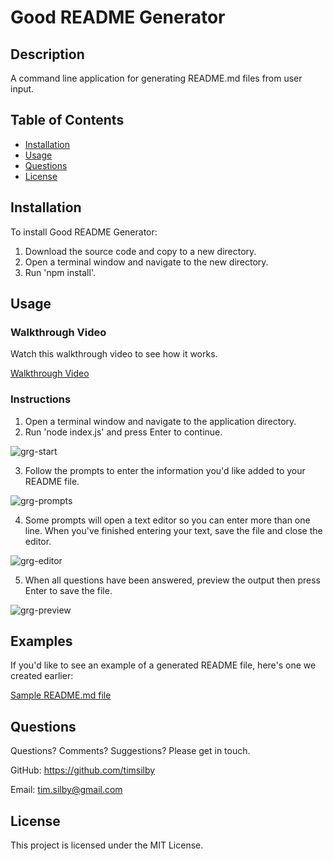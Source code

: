 # Good README Generator

## Description
A command line application for generating README.md files from user input.


## Table of Contents
* [Installation](#installation)
* [Usage](#usage)
* [Questions](#questions)
* [License](#license)


## Installation
To install Good README Generator:

1. Download the source code and copy to a new directory.
2. Open a terminal window and navigate to the new directory.
3. Run 'npm install'.


## Usage

### Walkthrough Video
Watch this walkthrough video to see how it works.

[Walkthrough Video](https://drive.google.com/file/d/1Akv3Scodba2Fy5qc2gk2ruSQEjxUb1ef/view)

### Instructions
1. Open a terminal window and navigate to the application directory.
2. Run 'node index.js' and press Enter to continue.

![grg-start](https://user-images.githubusercontent.com/69242373/96539773-39b37000-12df-11eb-8d75-7d7db362f313.png)

3. Follow the prompts to enter the information you'd like added to your README file.

![grg-prompts](https://user-images.githubusercontent.com/69242373/96539792-4a63e600-12df-11eb-85a1-08b34d9c7fe0.png)

4. Some prompts will open a text editor so you can enter more than one line. When you've finished entering your text, save the file and close the editor.

![grg-editor](https://user-images.githubusercontent.com/69242373/96539802-5485e480-12df-11eb-938c-b77a6a6649da.png)

5. When all questions have been answered, preview the output then press Enter to save the file.

![grg-preview](https://user-images.githubusercontent.com/69242373/96539818-5ea7e300-12df-11eb-8cc9-96dd265435ab.png)


## Examples
If you'd like to see an example of a generated README file, here's one we created earlier:

[Sample README.md file](./sample-readme/README.md)


## Questions
Questions? Comments? Suggestions? Please get in touch.

GitHub: https://github.com/timsilby

Email: [tim.silby@gmail.com](mailto:tim.silby@gmail.com)


## License
This project is licensed under the MIT License.

